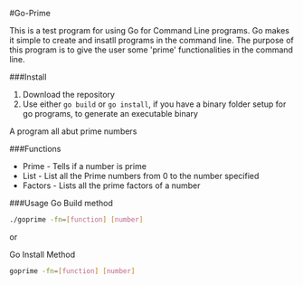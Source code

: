 #Go-Prime

This is a test program for using Go for Command Line programs.
Go makes it simple to create and insatll programs in the command line.
The purpose of this program is to give the user some 'prime' functionalities in the command line.

###Install
1. Download the repository 
2. Use either `go build` or `go install`, if you have a binary folder setup for go programs, to generate an executable binary

A program all abut prime numbers

###Functions
- Prime - Tells if a number is prime
- List - List all the Prime numbers from 0 to the number specified
- Factors - Lists all the prime factors of a number

###Usage
Go Build method
```bash
./goprime -fn=[function] [number]
```

or 

Go Install Method
```bash
goprime -fn=[function] [number]
```